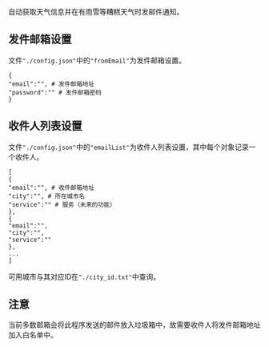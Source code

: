 自动获取天气信息并在有雨雪等糟糕天气时发邮件通知。

## 发件邮箱设置
文件`"./config.json"`中的`"fromEmail"`为发件邮箱设置。
```angular2html
{
"email":"", # 发件邮箱地址
"password":"" # 发件邮箱密码
} 
```

## 收件人列表设置
文件`"./config.json"`中的`"emailList"`为收件人列表设置，其中每个对象记录一个收件人。
```angular2html
[
{
"email":"", # 收件邮箱地址
"city":"", # 所在城市名
"service":"" # 服务（未来的功能）
},
{
"email":"",
"city":"",
"service":""
},
...
]
```

可用城市与其对应ID在`"./city_id.txt"`中查询。

## 注意
当前多数邮箱会将此程序发送的邮件放入垃圾箱中，故需要收件人将发件邮箱地址加入白名单中。